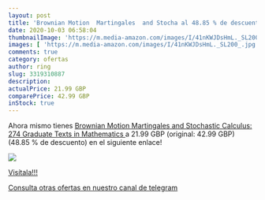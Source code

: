 ```yaml
---
layout: post
title: 'Brownian Motion  Martingales  and Stocha al 48.85 % de descuento'
date: 2020-10-03 06:58:04
thumbnailImage: 'https://m.media-amazon.com/images/I/41nKWJDsHmL._SL200_.jpg'
images: [ 'https://m.media-amazon.com/images/I/41nKWJDsHmL._SL200_.jpg' ]
comments: true
category: ofertas
author: ring
slug: 3319310887
description:
actualPrice: 21.99 GBP
comparePrice: 42.99 GBP
inStock: true
---
```


Ahora mismo tienes [Brownian Motion  Martingales  and Stochastic Calculus: 274  Graduate Texts in Mathematics ](https://www.amazon.co.uk/dp/3319310887/?tag=redken01-21) a 21.99 GBP (original: 42.99 GBP) (48.85 %  de descuento) en el siguiente enlace!

[![](https://m.media-amazon.com/images/I/41nKWJDsHmL._SL200_.jpg)](https://www.amazon.co.uk/dp/3319310887/?tag=redken01-21)

[Visítala!!!](https://www.amazon.co.uk/dp/3319310887/?tag=redken01-21)

[Consulta otras ofertas en nuestro canal de telegram](https://t.me/s/ofertas25)
